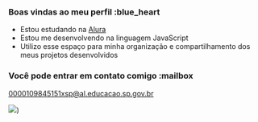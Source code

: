 ### Boas vindas ao meu perfil :blue_heart

- Estou estudando na [Alura](https://www.alura.com.br)
- Estou me desenvolvendo na linguagem JavaScript
- Utilizo esse espaço para minha organização e compartilhamento dos meus projetos desenvolvidos

### Você pode entrar em contato comigo :mailbox

0000109845151xsp@al.educacao.sp.gov.br

![](https://github.com/user-attachments/assets/c662a829-7849-4677-956a-fb619f9f3cc9))









